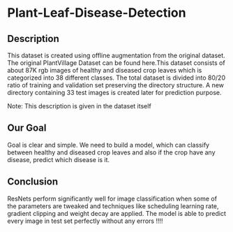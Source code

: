 <h1> Plant-Leaf-Disease-Detection</h1>
<h2>  Description</h2>
This dataset is created using offline augmentation from the original dataset. The original PlantVillage Dataset can be found here.This dataset consists of about 87K rgb images of healthy and diseased crop leaves which is categorized into 38 different classes. The total dataset is divided into 80/20 ratio of training and validation set preserving the directory structure. A new directory containing 33 test images is created later for prediction purpose.

Note: This description is given in the dataset itself

<h2>Our Goal</h2>
Goal is clear and simple. We need to build a model, which can classify between healthy and diseased crop leaves and also if the crop have any disease, predict which disease is it.

<h2>Conclusion</h2>
ResNets perform significantly well for image classification when some of the parameters are tweaked and techniques like scheduling learning rate, gradient clipping and weight decay are applied. The model is able to predict every image in test set perfectly without any errors !!!!

